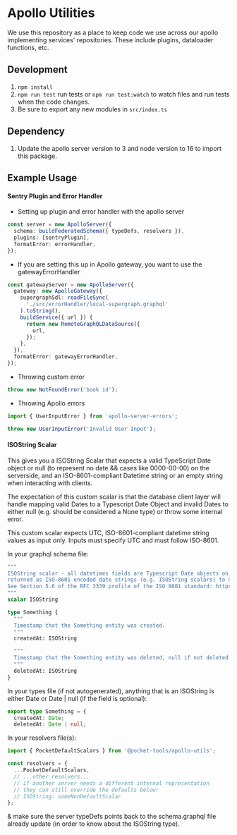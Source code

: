 # Apollo Utilities

We use this repository as a place to keep code we use across our apollo implementing services' repositories.
These include plugins, dataloader functions, etc.

## Development

1. `npm install`
2. `npm run test` run tests or `npm run test:watch` to watch files and run tests when the code changes.
3. Be sure to export any new modules in `src/index.ts`

## Dependency

1. Update the apollo server version to 3 and node version to 16 to import this package.

## Example Usage

#### Sentry Plugin and Error Handler

- Setting up plugin and error handler with the apollo server

```typescript
const server = new ApolloServer({
  schema: buildFederatedSchema({ typeDefs, resolvers }),
  plugins: [sentryPlugin],
  formatError: errorHandler,
});
```

- If you are setting this up in Apollo gateway, you want to use the gatewayErrorHandler

```typescript
const gatewayServer = new ApolloServer({
  gateway: new ApolloGateway({
    supergraphSdl: readFileSync(
      './src/errorHandler/local-supergraph.graphql'
    ).toString(),
    buildService({ url }) {
      return new RemoteGraphQLDataSource({
        url,
      });
    },
  }),
  formatError: gatewayErrorHandler,
});
```

- Throwing custom error

```typescript
throw new NotFoundError('book id');
```

- Throwing Apollo errors

```typescript
import { UserInputError } from 'apollo-server-errors';

throw new UserInputError('Invalid User Input');
```

#### ISOString Scalar

This gives you a ISOString Scalar that expects a valid TypeScript Date object or null (to represent no date && cases like 0000-00-00) on the serverside, and an ISO-8601-compliant Datetime string or an empty string when interacting with clients.

The expectation of this custom scalar is that the database client layer will handle mapping valid Dates to a Typescript Date Object and invalid Dates to either null (e.g. should be considered a None type) or throw some internal error.

This custom scalar expects UTC, ISO-8601-compliant datetime string values as input only. Inputs must specify UTC and must follow ISO-8601.

In your graphql schema file:

```graphql
"""
ISOString scalar - all datetimes fields are Typescript Date objects on this server &
returned as ISO-8601 encoded date strings (e.g. ISOString scalars) to GraphQL clients.
See Section 5.6 of the RFC 3339 profile of the ISO 8601 standard: https://www.ietf.org/rfc/rfc3339.txt.
"""
scalar ISOString

type Something {
  """
  Timestamp that the Something entity was created.
  """
  createdAt: ISOString

  """
  Timestamp that the Something entity was deleted, null if not deleted.
  """
  deletedAt: ISOString
}
```

In your types file (if not autogenerated), anything that is an ISOString is either Date or Date | null (if the field is optional):

```typescript
export type Something = {
  createdAt: Date;
  deletedAt: Date | null;
```

In your resolvers file(s):

```typescript
import { PocketDefaultScalars } from '@pocket-tools/apollo-utils';

const resolvers = {
  ...PocketDefaultScalars,
  // ...other resolvers...
  // if another server needs a different internal representation
  // they can still override the defaults below:
  // ISOString: someNonDefaultScalar
};
```

& make sure the server typeDefs points back to the schema.graphql file already update (in order to know about the ISOString type).
